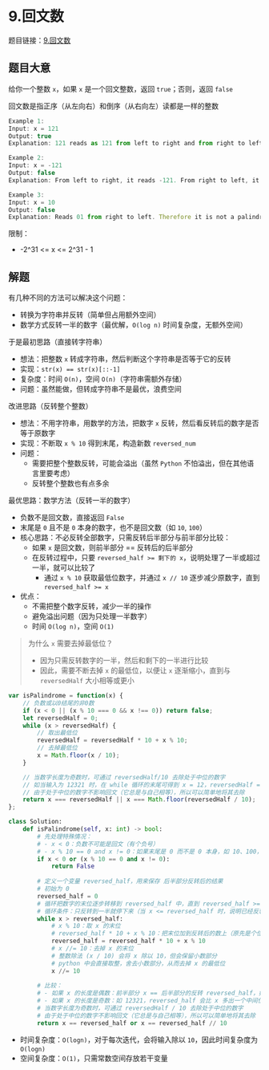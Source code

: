 # 9.回文数

题目链接：[9.回文数](https://leetcode.cn/problems/palindrome-number/)

## 题目大意

给你一个整数 `x`，如果 `x` 是一个回文整数，返回 `true`；否则，返回 `false` 

回文数是指正序（从左向右）和倒序（从右向左）读都是一样的整数

```js
Example 1:
Input: x = 121
Output: true
Explanation: 121 reads as 121 from left to right and from right to left.

Example 2:
Input: x = -121
Output: false
Explanation: From left to right, it reads -121. From right to left, it becomes 121-. Therefore it is not a palindrome.

Example 3:
Input: x = 10
Output: false
Explanation: Reads 01 from right to left. Therefore it is not a palindrome.
```

限制：
- -2^31 <= x <= 2^31 - 1

## 解题

有几种不同的方法可以解决这个问题：
- 转换为字符串并反转（简单但占用额外空间）
- 数学方式反转一半的数字（最优解，`O(log n)` 时间复杂度，无额外空间）

于是最初思路（直接转字符串）
- 想法：把整数 `x` 转成字符串，然后判断这个字符串是否等于它的反转
- 实现：`str(x) == str(x)[::-1]`
- 复杂度：时间 `O(n)`，空间 `O(n)`（字符串需额外存储）
- 问题：虽然能做，但转成字符串不是最优，浪费空间

改进思路（反转整个整数）
- 想法：不用字符串，用数学的方法，把数字 `x` 反转，然后看反转后的数字是否等于原数字
- 实现：不断取 `x % 10` 得到末尾，构造新数 `reversed_num`
- 问题：
  - 需要把整个整数反转，可能会溢出（虽然 `Python` 不怕溢出，但在其他语言里要考虑）
  - 反转整个整数也有点多余

最优思路：数学方法（反转一半的数字）
- 负数不是回文数，直接返回 `False`
- 末尾是 `0` 且不是 `0` 本身的数字，也不是回文数（如 `10`, `100`）
- 核心思路：不必反转全部数字，只需反转后半部分与前半部分比较：
  - 如果 `x` 是回文数，则前半部分 == 反转后的后半部分
  - 在反转过程中，只要 `reversed_half >= 剩下的 x`，说明处理了一半或超过一半，就可以比较了
    - 通过 `x % 10` 获取最低位数字，并通过 `x // 10` 逐步减少原数字，直到 `reversed_half >= x`
- 优点：
  - 不需把整个数字反转，减少一半的操作
  - 避免溢出问题（因为只处理一半数字）
  - 时间 `O(log n)`，空间 `O(1)`

> 为什么 `x` 需要去掉最低位？
> - 因为只需反转数字的一半，然后和剩下的一半进行比较
> - 因此，需要不断去掉 `x` 的最低位，以便让 `x` 逐渐缩小，直到与 `reversedHalf` 大小相等或更小

```js
var isPalindrome = function(x) {
    // 负数或以0结尾的非0数
    if (x < 0 || (x % 10 === 0 && x !== 0)) return false;
    let reversedHalf = 0;
    while (x > reversedHalf) {
        // 取出最低位
        reversedHalf = reversedHalf * 10 + x % 10;
        // 去掉最低位
        x = Math.floor(x / 10); 
    }

    // 当数字长度为奇数时，可通过 reversedHalf/10 去除处于中位的数字
    // 如当输入为 12321 时，在 while 循环的末尾可得到 x = 12，reversedHalf = 123
    // 由于处于中位的数字不影响回文（它总是与自己相等），所以可以简单地将其去除
    return x === reversedHalf || x === Math.floor(reversedHalf / 10);
};
```
```python
class Solution:
    def isPalindrome(self, x: int) -> bool:
        # 先处理特殊情况：
        # - x < 0：负数不可能是回文（有个负号）
        # - x % 10 == 0 and x != 0：如果末尾是 0 而不是 0 本身，如 10、100，倒过来会变成 01、001，不是回文
        if x < 0 or (x % 10 == 0 and x != 0):
            return False
        
        # 定义一个变量 reversed_half，用来保存 后半部分反转后的结果
        # 初始为 0
        reversed_half = 0
        # 循环把数字的末位逐步转移到 reversed_half 中，直到 reversed_half >= x
        # 循环条件：只反转到一半就停下来（当 x <= reversed_half 时，说明已经反转了一半）
        while x > reversed_half:
            # x % 10：取 x 的末位
            # reversed_half * 10 + x % 10：把末位加到反转后的数上（原先是个位，现在往前推一位）
            reversed_half = reversed_half * 10 + x % 10 
            # x //= 10：去掉 x 的末位
            # 整数除法 (x / 10) 会将 x 除以 10，但会保留小数部分
            # python 中会直接取整，舍去小数部分，从而去掉 x 的最低位
            x //= 10
        
        # 比较：
        # - 如果 x 的长度是偶数：前半部分 x == 后半部分的反转 reversed_half，如 1221
        # - 如果 x 的长度是奇数：如 12321，reversed_half 会比 x 多出一个中间位，需 reversed_half // 10 去掉中间位再比较
        # 当数字长度为奇数时，可通过 reversedHalf / 10 去除处于中位的数字
        # 由于处于中位的数字不影响回文（它总是与自己相等），所以可以简单地将其去除
        return x == reversed_half or x == reversed_half // 10
```

- 时间复杂度：`O(logn)`，对于每次迭代，会将输入除以 `10`，因此时间复杂度为 `O(logn)`
- 空间复杂度：`O(1)`，只需常数空间存放若干变量